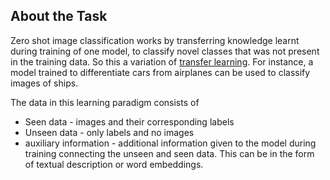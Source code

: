 ## About the Task

Zero shot image classification works by transferring knowledge learnt during training of one model, to classify novel classes that was not present in the training data. So this a variation of [transfer learning](https://www.youtube.com/watch?v=BqqfQnyjmgg). For instance, a model trained to differentiate cars from airplanes can be used to classify images of ships.

The data in this learning paradigm consists of

- Seen data - images and their corresponding labels
- Unseen data -  only labels and no images
- auxiliary information - additional information given to the model during training connecting the unseen and seen data. This can be in the form of textual description or word embeddings.
